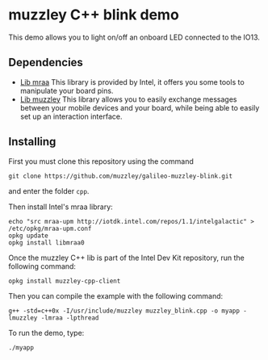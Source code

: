 # muzzley C++ blink demo

This demo allows you to light on/off an onboard LED connected to the IO13.

## Dependencies

* [Lib mraa](https://github.com/intel-iot-devkit/mraa)
  This library is provided by Intel, it offers you some tools to manipulate your board pins.
* [Lib muzzley](https://github.com/muzzley/muzzley-client-cpp)
  This library allows you to easily exchange messages between your mobile devices and your board, while being able to easily set up an interaction interface.

## Installing

First you must clone this repository using the command

    git clone https://github.com/muzzley/galileo-muzzley-blink.git

and enter the folder `cpp`.

Then install Intel's mraa library:

    echo "src mraa-upm http://iotdk.intel.com/repos/1.1/intelgalactic" > /etc/opkg/mraa-upm.conf
    opkg update
    opkg install libmraa0

Once the muzzley C++ lib is part of the Intel Dev Kit repository, run the following command:

    opkg install muzzley-cpp-client

Then you can compile the example with the following command:

    g++ -std=c++0x -I/usr/include/muzzley muzzley_blink.cpp -o myapp -lmuzzley -lmraa -lpthread

To run the demo, type:

    ./myapp
